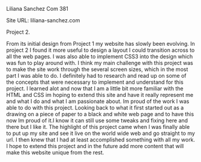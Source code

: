 Liliana Sanchez
Com 381


Site URL:  liliana-sanchez.com


Project 2.


From its initial design from Project 1 my website has slowly been evolving. In project 2 I found it more useful to design a layout I could transition
across to all the web pages. I was also able to implement CSS3 into the design which was fun to play around with. I think my main challenge
with this project was to make the site work through the several screen sizes, which in the most part I was able to do. I definitely had to research
and read up on some of the concepts that were necessary to implement and understand for this project. I learned alot and now that I am a little bit more
familiar with the HTML and CSS im hoping to extend this site and have it really represent me and what I do and what I am passionate about.
Im proud of the work I was able to do with this project. Looking back to what it first started out as a drawing on a piece of paper to a black and white
web page and to have this now Im proud of it.I know it can still use some tweaks and fixing here and there but I like it.
The highlight of this project came when I was finally able to put up my site and see it live on the world wide web and go straight to my url. I then knew
that I had at least accomplished something with all my work. I hope to extend this project and in the future add more content
that will make this website unique from the rest. 
